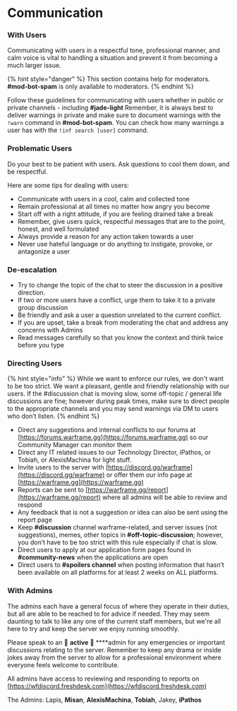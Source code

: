 # Communication

### With Users

Communicating with users in a respectful tone, professional manner, and calm voice is vital to handling a situation and prevent it from becoming a much larger issue.

{% hint style="danger" %}
This section contains help for moderators. **\#mod-bot-spam** is only available to moderators.
{% endhint %}

Follow these guidelines for communicating with users whether in public or private channels - including **\#jade-light** Remember, it is always best to deliver warnings in private and make sure to document warnings with the `!warn` command in **\#mod-bot-spam**. You can check how many warnings a user has with the `!inf search [user]` command.



### Problematic Users

Do your best to be patient with users. Ask questions to cool them down, and be respectful.

Here are some tips for dealing with users:

* Communicate with users in a cool, calm and collected tone
* Remain professional at all times no matter how angry you become
* Start off with a right attitude, if you are feeling drained take a break
* Remember, give users quick, respectful messages that are to the point, honest, and well formulated 
* Always provide a reason for any action taken towards a user
* Never use hateful language or do anything to instigate, provoke, or antagonize a user

### De-escalation

* Try to change the topic of the chat to steer the discussion in a positive direction.
* If two or more users have a conflict, urge them to take it to a private group discussion
* Be friendly and ask a user a question unrelated to the current conflict.
* If you are upset, take a break from moderating the chat and address any concerns with Admins
* Read messages carefully so that you know the context and think twice before you type

### Directing Users

{% hint style="info" %}
While we want to enforce our rules, we don't want to be too strict. We want a pleasant, gentle and friendly relationship with our users. If the \#discussion chat is moving slow, some off-topic / general life discussions are fine; however during peak times, make sure to direct people to the appropriate channels and you may send warnings via DM to users who don’t listen.
{% endhint %}

* Direct any suggestions and internal conflicts to our forums at [https://forums.warframe.gg](https://forums.warframe.gg) so our Community Manager can monitor them
* Direct any IT related issues to our Technology Director, iPathos, or Tobiah, or AlexisMachina for light stuff.
* Invite users to the server with [https://discord.gg/warframe](https://discord.gg/warframe) or offer them our info page at [https://warframe.gg](https://warframe.gg)
* Reports can be sent to [https://warframe.gg/report](https://warframe.gg/report) where all admins will be able to review and respond
* Any feedback that is not a suggestion or idea can also be sent using the report page
* Keep **\#discussion** channel warframe-related, and server issues \(not suggestions\), memes, other topics in **\#off-topic-discussion**; however, you don’t have to be too strict with this rule especially if chat is slow.
* Direct users to apply at our application form pages found in **\#community-news** when the applications are open
* Direct users to **\#spoilers channel** when posting information that hasn’t been available on all platforms for at least 2 weeks on ALL platforms.

### With Admins

The admins each have a general focus of where they operate in their duties, but all are able to be reached to for advice if needed. They may seem daunting to talk to like any one of the current staff members, but we're all here to try and keep the server we enjoy running smoothly.

Please speak to an 🥒 **active** 🥒 ****admin for any emergencies or important discussions relating to the server. Remember to keep any drama or inside jokes away from the server to allow for a professional environment where everyone feels welcome to contribute.

All admins have access to reviewing and responding to reports on [https://wfdiscord.freshdesk.com](https://wfdiscord.freshdesk.com)

The Admins: Lapis, **Misan**, **AlexisMachina**, **Tobiah**, Jakey, **iPathos**

